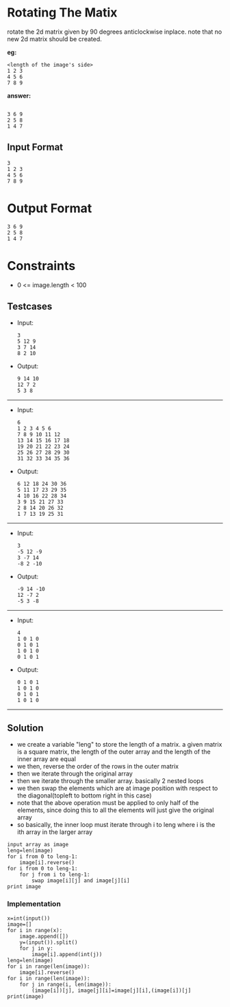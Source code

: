 # Rotating The Matix

rotate the 2d matrix given by 90 degrees anticlockwise inplace. note that no new 2d matrix should be created.

**eg:**      
```
<length of the image's side>
1 2 3
4 5 6
7 8 9

```

**answer:** 
```

3 6 9
2 5 8
1 4 7

```

## Input Format

```
3
1 2 3
4 5 6
7 8 9
```

# Output Format

```
3 6 9
2 5 8
1 4 7
```

# Constraints

- 0 <= image.length < 100


## Testcases

- Input:
   
   ```
   3
   5 12 9
   3 7 14
   8 2 10
   
   ```
   
- Output:
   
   ```
   9 14 10
   12 7 2
   5 3 8
   ```
---
  
- Input:
   
   ```
   6
   1 2 3 4 5 6
   7 8 9 10 11 12
   13 14 15 16 17 18
   19 20 21 22 23 24
   25 26 27 28 29 30
   31 32 33 34 35 36
   ```
   
- Output:

   ``` 
   6 12 18 24 30 36
   5 11 17 23 29 35
   4 10 16 22 28 34
   3 9 15 21 27 33
   2 8 14 20 26 32
   1 7 13 19 25 31
   ```
---

- Input:

   ```
   3
   -5 12 -9
   3 -7 14
   -8 2 -10
    ```
   
- Output:

   ```
   -9 14 -10
   12 -7 2
   -5 3 -8
   ```
---

- Input:

   ```
   4
   1 0 1 0
   0 1 0 1
   1 0 1 0
   0 1 0 1
   ```
   
- Output:

   ```
   0 1 0 1
   1 0 1 0
   0 1 0 1
   1 0 1 0
   ```
---
   


## Solution

- we create a variable "leng" to store the length of a matrix. a given matrix is a square matrix, the length of the outer array and the length of the inner array are equal
- we then, reverse the order of the rows in the outer matrix 
- then we iterate through the original array
- then we iterate through the smaller array. basically 2 nested loops
- we then swap the elements which are at image position with respect to the diagonal(topleft to bottom right in this case)
- note that the above operation must be applied to only half of the elements, since doing this to all the elements will just give the original array
- so basically, the inner loop must iterate through i to leng where i is the ith array in the larger array

```
input array as image
leng=len(image)
for i from 0 to leng-1:
    image[i].reverse()
for i from 0 to leng-1:
    for j from i to leng-1:
        swap image[i][j] and image[j][i]
print image
 ```

### Implementation

```
x=int(input())
image=[]
for i in range(x):
    image.append([])
    y=(input()).split()
    for j in y:
        image[i].append(int(j))
leng=len(image)
for i in range(len(image)):
    image[i].reverse()
for i in range(len(image)):
    for j in range(i, len(image)):
        (image[i])[j], image[j][i]=image[j][i],(image[i])[j]
print(image)
```
